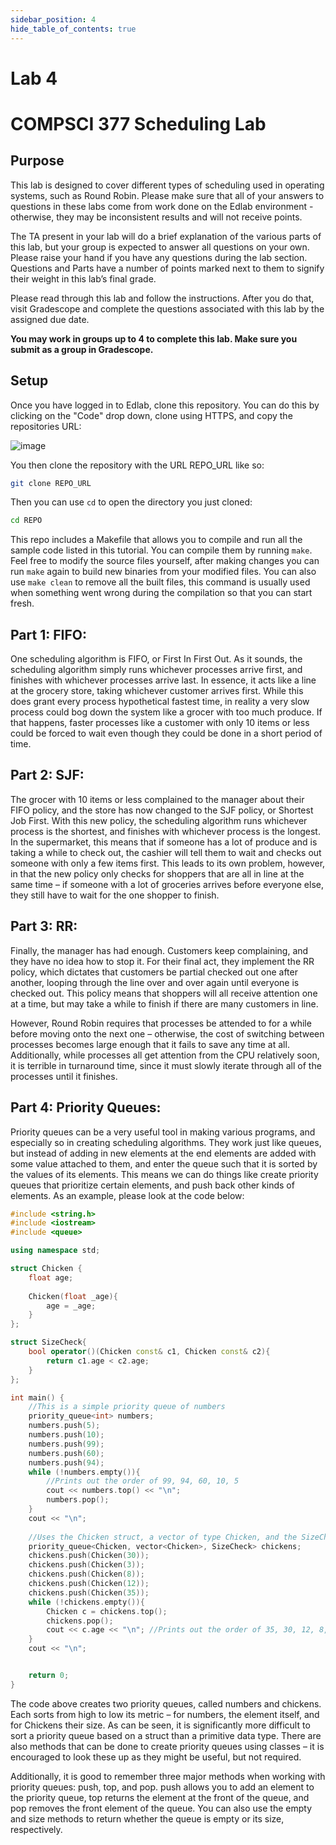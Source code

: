 ```yaml
---
sidebar_position: 4
hide_table_of_contents: true
---
```

# Lab 4

# COMPSCI 377 Scheduling Lab

## Purpose

This lab is designed to cover different types of scheduling used in operating systems, such as Round Robin. Please make sure that all of your answers to questions in these labs come from work done on the Edlab environment - otherwise, they may be inconsistent results and will not receive points.

The TA present in your lab will do a brief explanation of the various parts of this lab, but your group is expected to answer all questions on your own. Please raise your hand if you have any questions during the lab section. Questions and Parts have a number of points marked next to them to signify their weight in this lab’s final grade.

Please read through this lab and follow the instructions. After you do that, visit Gradescope and complete the questions associated with this lab by the assigned due date.

**You may work in groups up to 4 to complete this lab. Make sure you submit as a group in Gradescope.**

## Setup

Once you have logged in to Edlab, clone this repository. You can do this by clicking on the "Code" drop down, clone using HTTPS, and copy the repositories URL:


![image](https://user-images.githubusercontent.com/348202/192867111-70299f73-979c-4b15-84f5-9f036932a02f.png)

You then clone the repository with the URL REPO_URL like so:

``` bash
git clone REPO_URL
```

Then you can use `cd` to open the directory you just cloned:

``` bash
cd REPO
```

This repo includes a Makefile that allows you to compile and run all the sample code listed in this tutorial. You can compile them by running `make`. Feel free to modify the source files yourself, after making changes you can run `make` again to build new binaries from your modified files. You can also use `make clean` to remove all the built files, this command is usually used when something went wrong during the compilation so that you can start fresh.

## Part 1: FIFO:

One scheduling algorithm is FIFO, or First In First Out. As it sounds, the scheduling algorithm simply runs whichever processes arrive first, and finishes with whichever processes arrive last. In essence, it acts like a line at the grocery store, taking whichever customer arrives first. While this does grant every process hypothetical fastest time, in reality a very slow process could bog down the system like a grocer with too much produce. If that happens, faster processes like a customer with only 10 items or less could be forced to wait even though they could be done in a short period of time.

## Part 2: SJF:

The grocer with 10 items or less complained to the manager about their FIFO policy, and the store has now changed to the SJF policy, or Shortest Job First. With this new policy, the scheduling algorithm runs whichever process is the shortest, and finishes with whichever process is the longest. In the supermarket, this means that if someone has a lot of produce and is taking a while to check out, the cashier will tell them to wait and checks out someone with only a few items first. This leads to its own problem, however, in that the new policy only checks for shoppers that are all in line at the same time – if someone with a lot of groceries arrives before everyone else, they still have to wait for the one shopper to finish.

## Part 3: RR:

Finally, the manager has had enough. Customers keep complaining, and they have no idea how to stop it. For their final act, they implement the RR policy, which dictates that customers be partial checked out one after another, looping through the line over and over again until everyone is checked out. This policy means that shoppers will all receive attention one at a time, but may take a while to finish if there are many customers in line.

However, Round Robin requires that processes be attended to for a while before moving onto the next one – otherwise, the cost of switching between processes becomes large enough that it fails to save any time at all. Additionally, while processes all get attention from the CPU relatively soon, it is terrible in turnaround time, since it must slowly iterate through all of the processes until it finishes.

## Part 4: Priority Queues:

Priority queues can be a very useful tool in making various programs, and especially so in creating scheduling algorithms. They work just like queues, but instead of adding in new elements at the end elements are added with some value attached to them, and enter the queue such that it is sorted by the values of its elements. This means we can do things like create priority queues that prioritize certain elements, and push back other kinds of elements. As an example, please look at the code below:

``` cpp title="chicken.cpp" showLineNumbers
#include <string.h>
#include <iostream>
#include <queue>

using namespace std;

struct Chicken {
	float age;
	
	Chicken(float _age){
		age = _age;
	}
};

struct SizeCheck{
	bool operator()(Chicken const& c1, Chicken const& c2){
		return c1.age < c2.age;
	}
};

int main() {
	//This is a simple priority queue of numbers
	priority_queue<int> numbers; 
	numbers.push(5);
	numbers.push(10);
	numbers.push(99);
	numbers.push(60);
	numbers.push(94);
	while (!numbers.empty()){
		//Prints out the order of 99, 94, 60, 10, 5
		cout << numbers.top() << "\n"; 
		numbers.pop();
	}
	cout << "\n";
	
	//Uses the Chicken struct, a vector of type Chicken, and the SizeCheck operator to compare Chickens
	priority_queue<Chicken, vector<Chicken>, SizeCheck> chickens; 
	chickens.push(Chicken(30));
	chickens.push(Chicken(3));
	chickens.push(Chicken(8));
	chickens.push(Chicken(12));
	chickens.push(Chicken(35));
	while (!chickens.empty()){
		Chicken c = chickens.top();
		chickens.pop();
		cout << c.age << "\n"; //Prints out the order of 35, 30, 12, 8, 3
	}
	cout << "\n";


	return 0;
}
```

The code above creates two priority queues, called numbers and chickens. Each sorts from high to low its metric – for numbers, the element itself, and for Chickens their size. As can be seen, it is significantly more difficult to sort a priority queue based on a struct than a primitive data type. There are also methods that can be done to create priority queues using classes – it is encouraged to look these up as they might be useful, but not required.

Additionally, it is good to remember three major methods when working with priority queues: push, top, and pop. push allows you to add an element to the priority queue, top returns the element at the front of the queue, and pop removes the front element of the queue. You can also use the empty and size methods to return whether the queue is empty or its size, respectively.
